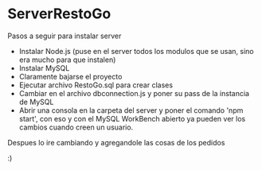 # ServerRestoGo

Pasos a seguir para instalar server

* Instalar Node.js (puse en el server todos los modulos que se usan, sino era mucho para que instalen)
* Instalar MySQL
* Claramente bajarse el proyecto
* Ejecutar archivo RestoGo.sql para crear clases
* Cambiar en el archivo dbconnection.js y poner su pass de la instancia de MySQL
* Abrir una consola en la carpeta del server y poner el comando 'npm start', con eso y con el MySQL WorkBench abierto ya pueden ver los cambios cuando creen un usuario.

Despues lo ire cambiando y agregandole las cosas de los pedidos

:)

